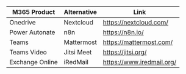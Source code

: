 | M365 Product  | Alternative | Link |
| ------------- | ------------- | ------------- |
| Onedrive  | Nextcloud  | https://nextcloud.com/ |
| Power Autonate | n8n | https://n8n.io/ |
| Teams | Mattermost | https://mattermost.com/ |
| Teams Video | Jitsi Meet | https://jitsi.org/
| Exchange Online | iRedMail |  https://www.iredmail.org/ |
